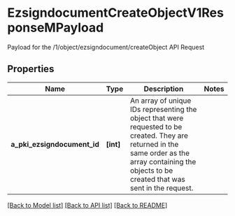 # EzsigndocumentCreateObjectV1ResponseMPayload

Payload for the /1/object/ezsigndocument/createObject API Request
## Properties
Name | Type | Description | Notes
------------ | ------------- | ------------- | -------------
**a_pki_ezsigndocument_id** | **[int]** | An array of unique IDs representing the object that were requested to be created.  They are returned in the same order as the array containing the objects to be created that was sent in the request. | 

[[Back to Model list]](../README.md#documentation-for-models) [[Back to API list]](../README.md#documentation-for-api-endpoints) [[Back to README]](../README.md)


